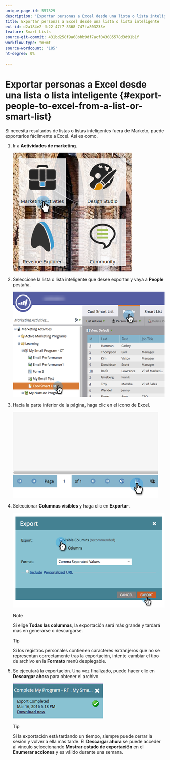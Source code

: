 ```yaml
---
unique-page-id: 557329
description: 'Exportar personas a Excel desde una lista o lista inteligente: documentos de Marketo, documentación del producto'
title: Exportar personas a Excel desde una lista o lista inteligente
exl-id: d2a184e2-fb22-47f7-8368-747fa803233e
feature: Smart Lists
source-git-commit: 431bd258f9a68bbb9df7acf043085578d3d91b1f
workflow-type: tm+mt
source-wordcount: '185'
ht-degree: 0%

---
```


# Exportar personas a Excel desde una lista o lista inteligente {#export-people-to-excel-from-a-list-or-smart-list}

Si necesita resultados de listas o listas inteligentes fuera de Marketo, puede exportarlos fácilmente a Excel. Así es como.

1. Ir a **Actividades de marketing**.

   ![](assets/ma.png)

1. Seleccione la lista o lista inteligente que desee exportar y vaya a **People** pestaña.

   ![](assets/smartlistpeopletab-hands.png)

1. Hacia la parte inferior de la página, haga clic en el icono de Excel.

   ![](assets/exportpeople.png)

1. Seleccionar **Columnas visibles** y haga clic en **Exportar**.

   ![](assets/image2014-9-11-14-3a1-3a37.png)

   >[!NOTE]
   >
   >Si elige **Todas las columnas**, la exportación será más grande y tardará más en generarse o descargarse.

   >[!TIP]
   >
   >Si los registros personales contienen caracteres extranjeros que no se representan correctamente tras la exportación, intente cambiar el tipo de archivo en la **Formato** menú desplegable.

1. Se ejecutará la exportación. Una vez finalizado, puede hacer clic en **Descargar ahora** para obtener el archivo.

   ![](assets/popup.png)

   >[!TIP]
   >
   >Si la exportación está tardando un tiempo, siempre puede cerrar la sesión y volver a ella más tarde. El **Descargar ahora** se puede acceder al vínculo seleccionando **Mostrar estado de exportación** en el **Enumerar acciones** y es válido durante una semana.
